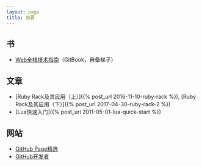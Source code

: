 ```yaml
---
layout: page
title: 拙著
---
```


## 书
* [Web全栈技术指南](http://getfullstack.com/)（GitBook，自备梯子）

## 文章
* [Ruby Rack及其应用（上）]({% post_url 2016-11-10-ruby-rack %}), [Ruby Rack及其应用（下）]({% post_url 2017-04-30-ruby-rack-2 %})
* [Lua快速入门]({% post_url 2011-05-01-lua-quick-start %})

## 网站
* [GitHub Page精选](http://blog.githuber.cn/)
* [GitHub开发者](https://githuber.cn/)
